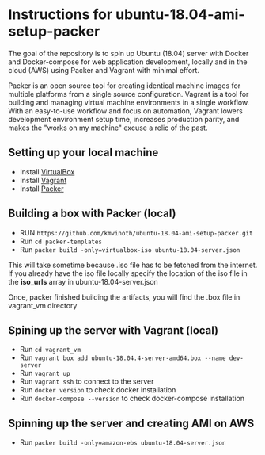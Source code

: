 Instructions for ubuntu-18.04-ami-setup-packer
==============================================

The goal of the repository is to spin up Ubuntu (18.04) server with Docker and Docker-compose for web application development, locally and in the cloud (AWS) using Packer and Vagrant with minimal effort. 


Packer is an open source tool for creating identical machine images for multiple platforms from a single source configuration. Vagrant is a tool for building and managing virtual machine environments in a single workflow. With an easy-to-use workflow and focus on automation, Vagrant lowers development environment setup time, increases production parity, and makes the "works on my machine" excuse a relic of the past.


## Setting up your local machine

* Install [VirtualBox](https://www.virtualbox.org/wiki/Downloads)
* Install [Vagrant](https://www.vagrantup.com/downloads.html)
* Install [Packer](https://www.packer.io/downloads.html)


## Building a box with Packer (local)
* RUN `https://github.com/kmvinoth/ubuntu-18.04-ami-setup-packer.git`
* Run `cd packer-templates`
* Run `packer build -only=virtualbox-iso ubuntu-18.04-server.json`

This will take sometime because .iso file has to be fetched from the internet. If you already have the iso file locally specify the location of the iso file in the **iso_urls** array in ubuntu-18.04-server.json  

Once, packer finished building the artifacts, you will find the .box file in vagrant_vm directory

## Spining up the server with Vagrant (local)
* Run `cd vagrant_vm`
* Run `vagrant box add ubuntu-18.04.4-server-amd64.box --name dev-server`
* Run `vagrant up`
* Run `vagrant ssh` to connect to the server
* Run `docker version` to check docker installation
* Run `docker-compose --version` to check docker-compose installation


## Spinning up the server and creating AMI on AWS

* Run `packer build -only=amazon-ebs ubuntu-18.04-server.json`

